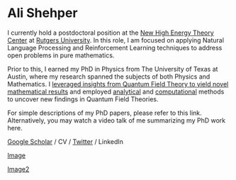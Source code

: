 # Ali Shehper

I currently hold a postdoctoral position at the [New High Energy Theory Center](https://www.physics.rutgers.edu/het/) at [Rutgers University](https://www.rutgers.edu/). In this role, I am focused on applying Natural Language Processing and Reinforcement Learning techniques to address open problems in pure mathematics.

Prior to this, I earned my PhD in Physics from The University of Texas at Austin, where my research spanned the subjects of both Physics and Mathematics. I [leveraged insights from Quantum Field Theory to yield novel mathematical results](https://arxiv.org/abs/2111.08032) and employed [analytical](https://arxiv.org/abs/2011.01970) and [computational](https://arxiv.org/abs/2012.15249) methods to uncover new findings in Quantum Field Theories.


For simple descriptions of my PhD papers, please refer to this link. Alternatively, you may watch a video talk of me summarizing my PhD work here.

[Google Scholar](https://scholar.google.com/citations?user=FkUMJF4AAAAJ&hl=en&oi=ao) / CV / [Twitter](https://twitter.com/AShehper) / LinkedIn

[Image](https://github.com/shehper/shehper.github.io/blob/e96857cc9938ae60c23366b0c0072520725c4942/1b57aa97-e948-48b5-b5f4-713dcec14add.JPG)

[Image2](1b57aa97-e948-48b5-b5f4-713dcec14add.JPG)
